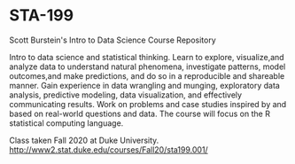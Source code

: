 # STA-199
Scott Burstein's Intro to Data Science Course Repository

Intro to data science and statistical thinking. Learn to explore, visualize,and analyze data to understand natural phenomena, investigate patterns, model outcomes,and make predictions, and do so in a reproducible and shareable manner. Gain experience in data wrangling and munging, exploratory data analysis, predictive modeling, data visualization, and effectively communicating results. Work on problems and case studies inspired by and based on real-world questions and data. The course will focus on the R statistical computing language.

Class taken Fall 2020 at Duke University.
http://www2.stat.duke.edu/courses/Fall20/sta199.001/
